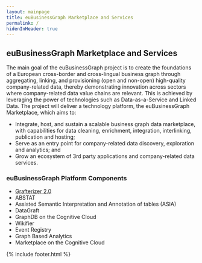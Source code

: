 ```yaml
---
layout: mainpage
title: euBusinessGraph Marketplace and Services
permalink: /
hidenInHeader: true
---
```


<div class="max-width-container mdl-grid">

## euBusinessGraph Marketplace and Services

The main goal of the euBusinessGraph project is to create the foundations of a European cross-border and cross-lingual business graph through aggregating, linking, and provisioning (open and non-open) high-quality company-related data, thereby demonstrating innovation across sectors where company-related data value chains are relevant. This is achieved by leveraging the power of technologies such as Data-as-a-Service and Linked Data.
The project will deliver a technology platform, the euBusinessGraph Marketplace, which aims to:

* Integrate, host, and sustain a scalable business graph data marketplace, with capabilities for data cleaning, enrichment, integration, interlinking, publication and hosting; 
* Serve as an entry point for company-related data discovery, exploration and analytics; and 
* Grow an ecosystem of 3rd party applications and company-related data services.

### euBusinessGraph Platform Components

* <a href="/grafterizer">Grafterizer 2.0</a>
* ABSTAT
* Assisted Semantic Interpretation and Annotation of tables (ASIA)
* DataGraft
* GraphDB on the Cognitive Cloud
* Wikifier
* Event Registry
* Graph Based Analytics
* Marketplace on the Cognitive Cloud

</div>

{% include footer.html %}
